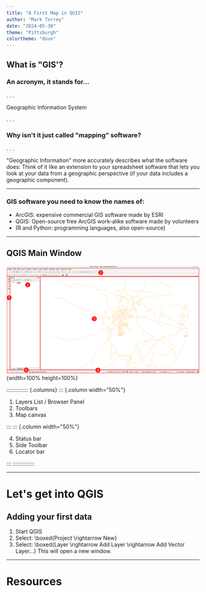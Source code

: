 ```yaml
---
title: "A First Map in QGIS"
author: "Mark Torrey"
date: "2024-05-30"
theme: "Pittsburgh"
colortheme: "dove"
---
```


<!--
Compile with: pandoc -t beamer -s Mark-Torrey_intro-2-QGIS.md -o Mark-Torrey_intro-2-QGIS_slides.pdf
-->

<!--
Title slide gets inserted here automatically, generated from yaml block. No separator necessary between title and first content slide.
-->

## What is "GIS'?

### An acronym, it stands for...

. . . 

Geographic Information System

. . . 

### Why isn't it just called "mapping" software?

. . . 

"Geographic Information" more accurately describes what the software does: Think of it like an extension to your spreadsheet software that lets you look at your data from a geographic perspective (if your data includes a geographic component).

<!--
* What does GIS stand for?
    * Geographic Information System
* And does anyone know what it does?
    * Makes maps
* Why isn't it just called mapping software?
    * "Geographic Information" more accurately describes what the software does. It's not primarily about making maps, it's about poking your data. The simplest way to think of it is as an extension of your spreadsheet software like Excel. An extension that lets you look at your spreadsheet from a mappy kind of perspective (if you can). If all you wanted to do was make pretty maps, you want to be working in Illustrator and getting a lesson from a graphic designer (a useful, but different expertise). You can get pretty maps out of GIS, but that's kinda the secondary function after data analysis. Keep this in mind because it will help you understand some the of the more byzatine methods that come up in GIS sometimes.
-->

---

### GIS software you need to know the names of:
* ArcGIS: expensive commercial GIS software made by ESRI <!-- TODO: Add logos? --> 
* QGIS: Open-source free ArcGIS work-alike software made by volunteers
* (R and Python: programming languages, also open-source)

<!--
* Software:
    * If you're going to do anything in GIS you need to know that ArcGIS exists: that's the main commercial software comapnies buy if they have tons of money to spend on their GIS work. It's made by a company called ESRI. 
    * QGIS is the open-source and free and designed to work similarly to ArcGIS. It does all the core things ArcGIS does, and is sometimes simpler to use.
    * You should also know that almost everything you can do in GIS you can do in programming languages like R and Python, and a lot of people do. The big benefit to a GIS is you get a point-and-clicky interface, instead of having to write code.
-->

---


## QGIS Main Window

![](images/gui_numbered.png){width=100% height=100%}

<!--
  If you omit width and height, the images tend to
  appear pixel-for-pixel at the resolution of the screen.
  This often means: very huge. Pandoc can resize the
  images for you.
  
  Remember that you need to keep the image files with your
  presentation's HTML file or they won't show up.
-->

:::::::::::::: {.columns}
::: {.column width="50%"}

1. Layers List / Browser Panel <!-- ^[https://docs.qgis.org/3.34/en/docs/training_manual/basic_map/overview.html] -->
2. Toolbars
3. Map canvas

:::
::: {.column width="50%"}

4. Status bar
5. Side Toolbar
6. Locator bar

:::
::::::::::::::

<!--
* So QGIS is going to be our focus today, and most of the rest of what I'll show you will be a walk-through of getting started with a map
* This is what the main windows looks like. Most of it should be pretty familiar from any other office software you've used.
* Pay attention to this Layers list though: each bit of data you add -- the equivalent to a sheet in Excel -- will show up here.
* The stack order really matters -- what is on top of this layers list is what you will see in the map window. Make sense?
-->

---

# Let's get into QGIS

## Adding your first data
1. Start QGIS
2. Select: \boxed{Project \rightarrow New}
3. Select: \boxed{Layer \rightarrow Add Layer \rightarrow Add Vector Layer...} This will open a new window.

<!--
* OK, fire up QGIS. Let me know if you have any trouble with that.
* Select Project -> New to get a blank map space (I like menus, but if you want to mouseover the buttons to figure out which does what, that's cool too)
-->

---

# Resources

<!--
TODO: URLS are breaking beamer. Maybe wrap in \url?
## Other trainings:
- QGIS Training Manual: [https://docs.qgis.org/3.34/en/docs/training_manual/index.html](https://docs.qgis.org/3.34/en/docs/training_manual/index.html)

## Data sources: 
1. Download CD geography from NYC open data: https://data.cityofnewyork.us/City-Government/Community-Districts/yfnk-k7r4
2. Download PM 2.5 data by CD from NYC environmental health portal: https://a816-dohbesp.nyc.gov/IndicatorPublic/data-explorer/air-quality/?id=2023#display=map
3. Download hospital location points from NYS: https://health.data.ny.gov/Health/Health-Facility-General-Information/vn5v-hh5r/about_data
-->



